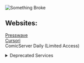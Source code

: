 ![Something Broke](https://github-readme-stats.vercel.app/api/top-langs/?username=TeslaEleven&langs_count=7)
## Websites:
<a href="https://blog.comicserver.org">Presswave</a>
<br>
<a href="https://teslaeleven.github.io/Cursori">Cursori</a>
<br>
ComicServer Daily (Limited Access)
<details>
<summary>Deprecated Services</summary>
<li>TuneGram (Deprecated July '24)</li>
<li>ComicServer (Deprecated Jan '24)</li>
<li>dispatch (Deprecated July '23)</li>
<li>Passband (Deprecated July '23)</li>
<li>Among Us (Deprecated Jan '21)</li>
</details>
